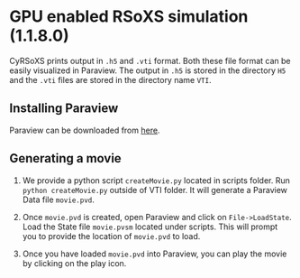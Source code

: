 # GPU enabled RSoXS simulation (1.1.8.0)

CyRSoXS prints output in `.h5` and  `.vti` format. Both these file format can
be easily visualized in Paraview. The output in `.h5` is stored in the directory
`H5` and the `.vti` files are stored in the directory name `VTI`.

## Installing Paraview

Paraview can be downloaded from [here](https://www.paraview.org/).

## Generating a movie

1. We provide a python script `createMovie.py` located in scripts folder.
 Run `python createMovie.py` outside of VTI folder. It will generate a Paraview Data file `movie.pvd`.
  
2. Once `movie.pvd` is created, open Paraview and click on `File->LoadState`. Load the State file `movie.pvsm`
located under scripts. This will prompt you to provide the location of `movie.pvd` to load.

3. Once you have loaded `movie.pvd` into Paraview, you can play the movie by clicking on the play icon.
